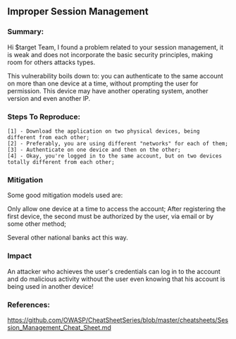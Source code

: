 ## Improper Session Management

### Summary:

Hi $target Team, I found a problem related to your session management, it is weak and does not incorporate the basic security principles, making room for others attacks types.

This vulnerability boils down to: you can authenticate to the same account on more than one device at a time, without prompting the user for permission. This device may have another operating system, another version and even another IP.

### Steps To Reproduce:

    [1] - Download the application on two physical devices, being different from each other;
    [2] - Preferably, you are using different "networks" for each of them;
    [3] - Authenticate on one device and then on the other;
    [4] - Okay, you're logged in to the same account, but on two devices totally different from each other;

### Mitigation

Some good mitigation models used are:

Only allow one device at a time to access the account;
After registering the first device, the second must be authorized by the user, via email or by some other method;

Several other national banks act this way.

### Impact

An attacker who achieves the user's credentials can log in to the account and do malicious activity without the user even knowing that his account is being used in another device!

### References:

https://github.com/OWASP/CheatSheetSeries/blob/master/cheatsheets/Session_Management_Cheat_Sheet.md
